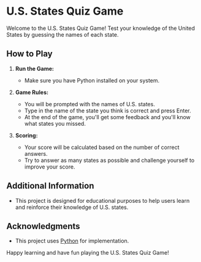# U.S. States Quiz Game

Welcome to the U.S. States Quiz Game! Test your knowledge of the United States by guessing the names of each state.

## How to Play

1. **Run the Game:**
    - Make sure you have Python installed on your system.

2. **Game Rules:**
    - You will be prompted with the names of U.S. states.
    - Type in the name of the state you think is correct and press Enter.
    - At the end of the game, you'll get some feedback and you'll know what states you missed.

3. **Scoring:**
    - Your score will be calculated based on the number of correct answers.
    - Try to answer as many states as possible and challenge yourself to improve your score.

## Additional Information

- This project is designed for educational purposes to help users learn and reinforce their knowledge of U.S. states.

## Acknowledgments

- This project uses [Python](https://www.python.org/) for implementation.

Happy learning and have fun playing the U.S. States Quiz Game!
